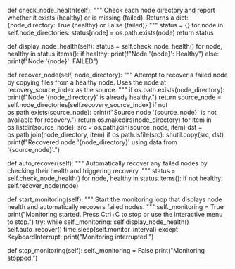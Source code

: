 def check_node_health(self):
    """
    Check each node directory and report whether it exists (healthy) or is missing (failed).
    Returns a dict: {node_directory: True (healthy) or False (failed)}
    """
    status = {}
    for node in self.node_directories:
        status[node] = os.path.exists(node)
    return status

def display_node_health(self):
    status = self.check_node_health()
    for node, healthy in status.items():
        if healthy:
            print(f"Node '{node}': Healthy")
        else:
            print(f"Node '{node}': FAILED")

def recover_node(self, node_directory):
    """
    Attempt to recover a failed node by copying files from a healthy node.
    Uses the node at recovery_source_index as the source.
    """
    if os.path.exists(node_directory):
        print(f"Node '{node_directory}' is already healthy.")
        return
    source_node = self.node_directories[self.recovery_source_index]
    if not os.path.exists(source_node):
        print(f"Source node '{source_node}' is not available for recovery.")
        return
    os.makedirs(node_directory)
    for item in os.listdir(source_node):
        src = os.path.join(source_node, item)
        dst = os.path.join(node_directory, item)
        if os.path.isfile(src):
            shutil.copy(src, dst)
    print(f"Recovered node '{node_directory}' using data from '{source_node}'.")

def auto_recover(self):
    """
    Automatically recover any failed nodes by checking their health and triggering recovery.
    """
    status = self.check_node_health()
    for node, healthy in status.items():
        if not healthy:
            self.recover_node(node)

def start_monitoring(self):
    """
    Start the monitoring loop that displays node health and automatically recovers failed nodes.
    """
    self._monitoring = True
    print("Monitoring started. Press Ctrl+C to stop or use the interactive menu to stop.")
    try:
        while self._monitoring:
            self.display_node_health()
            self.auto_recover()
            time.sleep(self.monitor_interval)
    except KeyboardInterrupt:
        print("Monitoring interrupted.")

def stop_monitoring(self):
    self._monitoring = False
    print("Monitoring stopped.")

